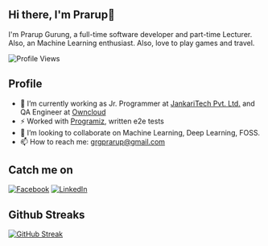 ## Hi there, I'm Prarup👋
I'm Prarup Gurung, a full-time software developer and part-time Lecturer. Also, an Machine Learning enthusiast. Also, love to play games and travel.

![Profile Views](https://komarev.com/ghpvc/?username=grgprarup&color=blue&style=plastic&label=Profile+Views)
<!--
**grgprarup/grgprarup** is a ✨ _special_ ✨ repository because its `README.md` (this file) appears on your GitHub profile.

Here are some ideas to get you started:

- 🔭 I’m currently working on ...
- 🌱 I’m currently learning ...
- 👯 I’m looking to collaborate on ...
- 🤔 I’m looking for help with ...
- 💬 Ask me about ...
- 📫 How to reach me: ...
- 😄 Pronouns: ...
- ⚡ Fun fact: ...
-->
## Profile
- 🔭 I’m currently working as Jr. Programmer at [JankariTech Pvt. Ltd.](https://www.jankaritech.com/) and QA Engineer at [Owncloud](https://github.com/owncloud)
- ⚡ Worked with [Programiz](https://www.programiz.com/), written e2e tests
- 👯 I’m looking to collaborate on Machine Learning, Deep Learning, FOSS.
- 📫 How to reach me: grgprarup@gmail.com

## Catch me on
[![Facebook](https://img.shields.io/badge/--facebook?label=Facebook&logo=Facebook&style=social)](https://www.facebook.com/DesignGurung)
[![LinkedIn](https://img.shields.io/badge/--linkedin?label=LinkedIn&logo=LinkedIn&style=social)](https://www.linkedin.com/in/prarup-gurung-0a072259/)

## Github Streaks
[![GitHub Streak](https://github-readme-streak-stats.herokuapp.com/?user=grgprarup&theme=dark&fire=red&ring=red&hide_border=true)](https://git.io/streak-stats)
